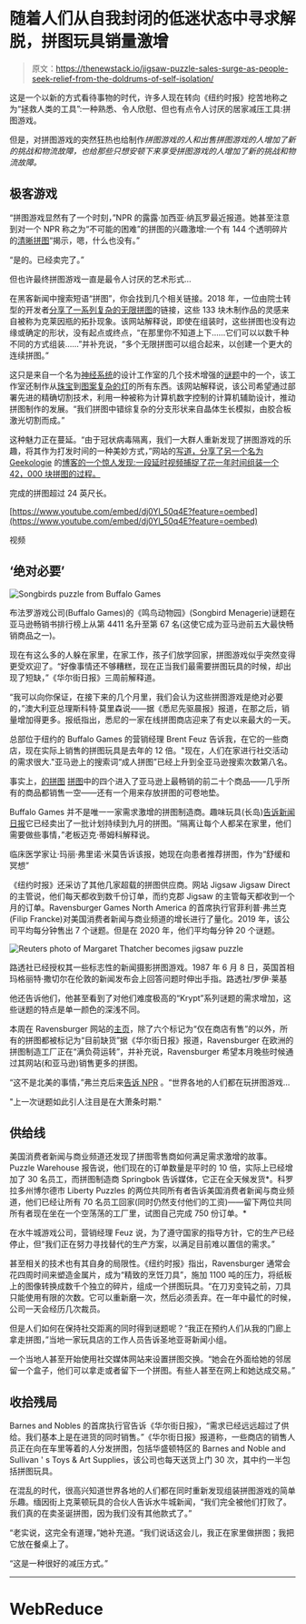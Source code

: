 # 随着人们从自我封闭的低迷状态中寻求解脱，拼图玩具销量激增

> 原文：<https://thenewstack.io/jigsaw-puzzle-sales-surge-as-people-seek-relief-from-the-doldrums-of-self-isolation/>

这是一个以新的方式看待事物的时代，许多人现在转向《纽约时报》挖苦地称之为“拯救人类的工具”:一种熟悉、令人欣慰、但也有点令人讨厌的居家减压工具:拼图游戏。

但是，对拼图游戏的突然狂热也给制作*拼图游戏的人和出售拼图游戏的人增加了新的挑战和物流故障，也给那些只想安顿下来享受拼图游戏的人增加了新的挑战和物流故障。*

## **极客游戏**

“拼图游戏显然有了一个时刻，”NPR 的露露·加西亚·纳瓦罗最近报道。她甚至注意到对一个 NPR 称之为“不可能的困难”的拼图的兴趣激增:一个有 144 个透明碎片的[清晰拼图](https://news.yahoo.com/clear-jigsaw-puzzle-every-ounce-150000917.html)“揭示，嗯，什么也没有。”

“是的。已经卖完了。”

但也许最终拼图游戏一直是最令人讨厌的艺术形式…

在黑客新闻中搜索短语“拼图”，你会找到几个相关链接。2018 年，一位由院士转型的开发者[分享了一系列复杂的](https://news.ycombinator.com/item?id=16968484)[无限拼图](https://n-e-r-v-o-u-s.com/blog/?p=7613)的链接，这些 133 块木制作品的灵感来自被称为克莱因瓶的拓扑现象。该网站解释说，即使在组装时，这些拼图也没有边缘或确定的形状，没有起点或终点，“在那里你不知道上下……它们可以以数千种不同的方式组装……”并补充说，“多个无限拼图可以组合起来，以创建一个更大的连续拼图。”

这只是来自一个名为[神经系统](https://n-e-r-v-o-u-s.com/shop/line.php?code=12)的设计工作室的几个技术增强的[谜题](https://n-e-r-v-o-u-s.com/shop/search_tags.php?search=puzzle)中的一个，该工作室还制作从[珠宝](https://n-e-r-v-o-u-s.com/shop/search_tags.php?search=jewelry)到[图案复杂的灯](https://n-e-r-v-o-u-s.com/shop/search_tags.php?search=lighting)的所有东西。该网站解释说，该公司希望通过部署先进的精确切割技术，利用一种被称为计算机数字控制的计算机辅助设计，推动拼图制作的发展。“我们拼图中错综复杂的分支形状来自晶体生长模拟，由胶合板激光切割而成。”

这种魅力正在蔓延。“由于冠状病毒隔离，我们一大群人重新发现了拼图游戏的乐趣，将其作为打发时间的一种美妙方式，”网站的[写道，分享了另一个名为 Geekologie](https://nerdist.com/article/watch-the-worlds-largest-jigsaw-puzzle-come-together/) 的[博客的一个惊人发现:一段延时视频捕捉了花一年时间组装一个 42，000 块拼图的过程。](https://geekologie.com/2020/04/timelapse-of-th-eworlds-largest-single-i.php)

完成的拼图超过 24 英尺长。

[https://www.youtube.com/embed/dj0Yl_50q4E?feature=oembed](https://www.youtube.com/embed/dj0Yl_50q4E?feature=oembed)

视频

## **‘绝对必要’**

![Songbirds puzzle from Buffalo Games](img/38066bbb0b9b6180d6b26ec9ab156e91.png)

布法罗游戏公司(Buffalo Games)的《鸣鸟动物园》(Songbird Menagerie)谜题在亚马逊畅销书排行榜上从第 4411 名升至第 67 名(这使它成为亚马逊前五大最快畅销商品之一)。

现在有这么多的人躲在家里，在家工作，孩子们放学回家，拼图游戏似乎突然变得更受欢迎了。“好像事情还不够糟糕，现在正当我们最需要拼图玩具的时候，却出现了短缺，”《华尔街日报》三周前解释道。

“我可以向你保证，在接下来的几个月里，我们会认为这些拼图游戏是绝对必要的，”澳大利亚总理斯科特·莫里森说——据《悉尼先驱晨报》报道，在那之后，销量增加得更多。报纸指出，悉尼的一家在线拼图商店迎来了有史以来最大的一天。

总部位于纽约的 Buffalo Games 的营销经理 Brent Feuz 告诉我，在它的一些商店，现在实际上销售的拼图玩具是去年的 12 倍。"现在，人们在家进行社交活动的需求很大."亚马逊上的搜索词“成人拼图”已经上升到全亚马逊搜索次数第八名。

事实上，[的](https://www.amazon.com/Buffalo-Games-Charles-Wysocki-Gambling/dp/B01N2H1BS8)[拼图](https://www.amazon.com/Buffalo-Games-Collection-Jigsaw-Puzzle/dp/B00MWN71G4/) [拼图](https://www.amazon.com/Buffalo-Games-Charles-Wysocki-Moonlight/dp/B071R6B9WL/)中的四个进入了亚马逊上最畅销的前二十个商品——几乎所有的商品都销售一空——还有一个用来存放拼图的可卷地垫。

Buffalo Games 并不是唯一一家需求激增的拼图制造商。趣味玩具(长岛)[告诉新闻日报](https://www.newsday.com/lifestyle/recreation/long-island-jigsaw-puzzles-1.43761785)它已经卖出了一批计划持续到九月的拼图。“隔离让每个人都呆在家里，他们需要做些事情，”老板迈克·蒂姆科解释说。

临床医学家让·玛丽·弗里诺·米莫告诉该报，她现在向患者推荐拼图，作为“舒缓和冥想”

《纽约时报》还采访了其他几家超载的拼图供应商。网站 Jigsaw Jigsaw Direct 的主管说，他们每天都收到数千份订单，而约克郡 Jigsaw 的主管每天都收到一个月的订单。Ravensburger Games North America 的首席执行官菲利普·弗兰克(Filip Francke)对美国消费者新闻与商业频道的增长进行了量化。2019 年，该公司平均每分钟售出 7 个谜题。但是在 2020 年，他们平均每分钟 20 个谜题。

![Reuters photo of Margaret Thatcher becomes jigsaw puzzle](img/3cc8c84256f1383cb254f5aa19e62bc8.png)

路透社已经授权其一些标志性的新闻摄影拼图游戏。1987 年 6 月 8 日，英国首相玛格丽特·撒切尔在伦敦的新闻发布会上回答问题时伸出手指。路透社/罗伊·莱基

他还告诉他们，他甚至看到了对他们难度极高的“Krypt”系列谜题的需求增加，这些谜题的特点是单一颜色的深浅不同。

本周在 Ravensburger 网站的[主页](https://www.ravensburger.us/products/jigsaw-puzzles/adult-puzzles/index.html)，除了六个标记为“仅在商店有售”的以外，所有的拼图都被标记为“目前缺货”据《华尔街日报》报道，Ravensburger 在欧洲的拼图制造工厂正在“满负荷运转”，并补充说，Ravensburger 希望本月晚些时候通过其网站(和亚马逊)销售更多的拼图。

“这不是北美的事情，”弗兰克后来[告诉 NPR](https://www.npr.org/2020/04/05/827582544/a-world-in-need-of-peaceful-distraction-spurs-a-jigsaw-puzzle-renaissance) 。“世界各地的人们都在玩拼图游戏…

"上一次谜题如此引人注目是在大萧条时期."

## **供给线**

美国消费者新闻与商业频道还发现了拼图零售商如何满足需求激增的故事。Puzzle Warehouse 报告说，他们现在的订单数量是平时的 10 倍，实际上已经增加了 30 名员工，而拼图制造商 Springbok 告诉媒体，它正在全天候发货*。科罗拉多州博尔德市 Liberty Puzzles 的两位共同所有者告诉美国消费者新闻与商业频道，他们已经让所有 70 名员工回家(同时仍然支付他们的工资)——留下两位共同所有者现在坐在一个空荡荡的工厂里，试图自己完成 750 份订单。*

在水牛城游戏公司，营销经理 Feuz 说，为了遵守国家的指导方针，它的生产已经停止，但“我们正在努力寻找替代的生产方案，以满足目前难以置信的需求。”

甚至相关的技术也有其自身的局限性。《纽约时报》指出，Ravensburger 通常会花四周时间来塑造金属片，成为“精致的烹饪刀具”，施加 1100 吨的压力，将纸板上的图像转换成数千个独立的碎片，组成一个拼图玩具。“在刀刃变钝之前，刀具只能使用有限的次数。它可以重新磨一次，然后必须丢弃。在一年中最忙的时候，公司一天会经历几次裁员。

但是人们如何在保持社交距离的同时得到谜题呢？“我正在预约人们从我的门廊上拿走拼图，”当地一家玩具店的工作人员告诉圣地亚哥新闻小组。

一个当地人甚至开始使用社交媒体网站来设置拼图交换。“她会在外面给她的邻居留一个盒子，他们可以拿走或者留下一个拼图。有些人甚至在网上和她达成交易。”

## **收拾残局**

Barnes and Nobles 的首席执行官告诉《华尔街日报》，“需求已经远远超过了供给。我们基本上是在进货的同时销售。”《华尔街日报》报道称，一些商店的销售人员正在向在车里等着的人分发拼图，包括华盛顿特区的 Barnes and Noble and Sullivan ' s Toys & Art Supplies，该公司也每天送货上门 30 次，其中约一半包括拼图玩具。

在混乱的时代，很高兴知道世界各地的人们都在同时重新发现组装拼图游戏的简单乐趣。缅因街上克莱顿玩具的合伙人告诉水牛城新闻，“我们完全被他们打败了。我们真的在卖圣诞拼图，因为我们没有其他款式了。”

“老实说，这完全有道理，”她补充道。“我们说话这会儿，我正在家里做拼图；我把它放在餐桌上了。

“这是一种很好的减压方式。”

* * *

# WebReduce

<svg xmlns:xlink="http://www.w3.org/1999/xlink" viewBox="0 0 68 31" version="1.1"><title>Group</title> <desc>Created with Sketch.</desc></svg>